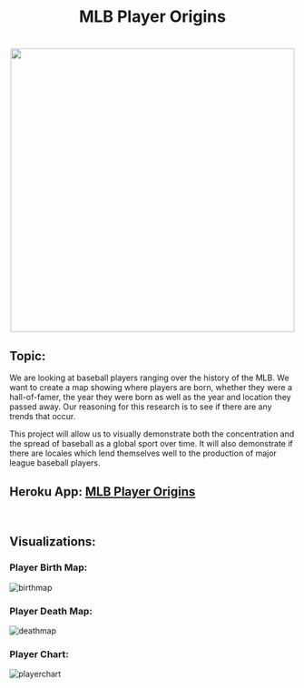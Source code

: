 <h1 align="center"> MLB Player Origins <h1>

<p align="center">
  <img src="https://upload.wikimedia.org/wikipedia/en/thumb/a/a6/Major_League_Baseball_logo.svg/1200px-Major_League_Baseball_logo.svg.png" width="500" align="middle">
</p>


## Topic: 
We are looking at baseball players ranging over the history of the MLB. We want to create a map showing where players are born, whether they were a hall-of-famer, the year they were born as well as the year and location they passed away. Our reasoning for this research is to see if there are any trends that occur.

This project will allow us to visually demonstrate both the concentration and the spread of baseball as a global sport over time. It will also demonstrate if there are locales which lend themselves well to the production of major league baseball players.

## Heroku App: [MLB Player Origins](https://baseball-origins.herokuapp.com/)

<br>

## Visualizations: 

### Player Birth Map:

![birthmap](media/birthmap.gif)

### Player Death Map:

![deathmap](media/deathmap.gif)


### Player Chart:

![playerchart](media/playerchart.gif)



